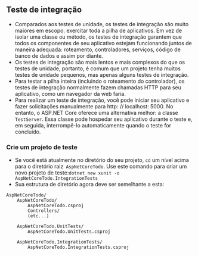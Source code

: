 ## Teste de integração

- Comparados aos testes de unidade, os testes de integração são muito maiores em escopo. exercitar toda a pilha de aplicativos. Em vez de isolar uma classe ou método, os testes de integração garantem que todos os componentes de seu aplicativo estejam funcionando juntos de maneira adequada: roteamento, controladores, serviços, código de banco de dados e assim por diante.
- Os testes de integração são mais lentos e mais complexos do que os testes de unidade, portanto, é comum que um projeto tenha muitos testes de unidade pequenos, mas apenas alguns testes de integração.
- Para testar a pilha inteira (incluindo o roteamento do controlador), os testes de integração normalmente fazem chamadas HTTP para seu aplicativo, como um navegador da web faria.
- Para realizar um teste de integração, você pode iniciar seu aplicativo e fazer solicitações manualmente para http: // localhost: 5000. No entanto, o ASP.NET Core oferece uma alternativa melhor: a classe `TestServer`. Essa classe pode hospedar seu aplicativo durante o teste e, em seguida, interrompê-lo automaticamente quando o teste for concluído.

### Crie um projeto de teste

- Se você está atualmente no diretório do seu projeto, `cd` um nível acima para o diretório raiz` AspNetCoreTodo`. Use este comando para criar um novo projeto de teste:`dotnet new xunit -o AspNetCoreTodo.IntegrationTests`
- Sua estrutura de diretório agora deve ser semelhante a esta:

```
AspNetCoreTodo/
    AspNetCoreTodo/
        AspNetCoreTodo.csproj
        Controllers/
        (etc...)

    AspNetCoreTodo.UnitTests/
        AspNetCoreTodo.UnitTests.csproj

    AspNetCoreTodo.IntegrationTests/
        AspNetCoreTodo.IntegrationTests.csproj
```
